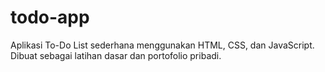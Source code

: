# todo-app
Aplikasi To-Do List sederhana menggunakan HTML, CSS, dan JavaScript. Dibuat sebagai latihan dasar dan portofolio pribadi.
